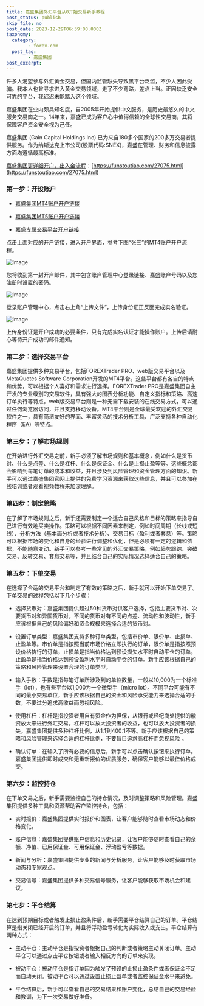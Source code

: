```yaml
---
title: 嘉盛集团外汇平台从0开始交易新手教程
post_status: publish
skip_file: no
post_date: 2023-12-29T06:39:00.000Z
taxonomy:
  category:
        - forex-com
  post_tag:
        - 嘉盛集团
post_excerpt: 
---
```

许多人渴望参与外汇黄金交易，但国内监管缺失导致黑平台泛滥，不少人因此受骗。我本人也曾寻求进入黄金交易领域，走了不少弯路，差点上当。正因缺乏安全可靠的平台，我迟迟未能踏入这个领域。

嘉盛集团在业内颇具知名度，自2005年开始提供中文服务，是历史最悠久的中文服务交易商之一。14年来，嘉盛已成为客户心中值得信赖的全球性交易商，其将保障客户资金安全视为己任。

嘉盛集团 (Gain Capital Holdings Inc) 已为来自180多个国家的200多万交易者提供服务。作为纳斯达克上市公司(股票代码:SNEX)，嘉盛在管理、财务和信息披露方面均遵循最高标准。

[嘉盛集团更详细开户，出入金流程](https://funstoutiao.com/27075.html)：[https://funstoutiao.com/27075.html](https://funstoutiao.com/27075.html)

### 第一步：开设账户

* [嘉盛集团MT4账户开户链接](https://s.ssgg.net/jsmt4)

* [嘉盛集团MT5账户开户链接](https://s.ssgg.net/jsmt5)

* [嘉盛专属交易平台开户链接](https://s.ssgg.net/js)

点击上面对应的开户链接，进入开户界面，参考下图“张三”的MT4账户开户流程。

![Image](https://prod-files-secure.s3.us-west-2.amazonaws.com/39ed1227-6d7d-4570-be36-9ccd4a2c4241/7a167aea-686b-400d-af59-4e18eb607a40/640.png?X-Amz-Algorithm=AWS4-HMAC-SHA256&X-Amz-Content-Sha256=UNSIGNED-PAYLOAD&X-Amz-Credential=ASIAZI2LB466STVZ3IP4%2F20250607%2Fus-west-2%2Fs3%2Faws4_request&X-Amz-Date=20250607T041308Z&X-Amz-Expires=3600&X-Amz-Security-Token=IQoJb3JpZ2luX2VjEJP%2F%2F%2F%2F%2F%2F%2F%2F%2F%2FwEaCXVzLXdlc3QtMiJIMEYCIQC3hbzZd%2FctILo3zR%2BY8%2B%2FAIFG6ToVgOQDw5ssGPCZvpwIhAOpqkVNp3kHGNwLjbjfLb1QtX6Xbnxz8tXb7jsOZhucVKv8DCGwQABoMNjM3NDIzMTgzODA1Igxvv8e0QsT21abBLpEq3APghygMQDd%2FAUIwqYjDTgvxhrn9VDuejUQnDu5b11DFdbr%2BNfbo9AMa%2F%2FzcSlvUrugtyUz7kxwNSV8IT5n2kIMLE4yWMEm5QalPHa8Hl5JSjfYq%2BHK%2BrL7XXzx%2F6HUNeJEJEmisQXbBI0C3ww1vsfHh9yu5VEK%2FDOEczWByS3xKWOl2qJBBwC7sU5Laj7KKwCyqizWTe9am7AfzA%2B33KVmbmIwF3%2BFxgVSYJIwRuv%2BIS88McOo%2F3eznZ9gpnXt13Gz5CpwuTFRTmn1ayLzXtuorczfOFrOXNT6f5yc%2FzJyAJMytFCMS2PN%2FSfj2%2B6fns3r9X%2FkjC%2BMzFfcQ9gF7tW9VRjS2xWbEHlrr0ijJXLZhRSA1qgT%2FKGVzC2opYTJ4yl4ZVwzfrwgxLDBtK5W7tiVwjx9jtxlkvUYHxWYR%2B4kJdsAG1Y0UeiUAlNGOagzZDS3uMqeudIXhVsKsO2P5eHvXe3VLYCq2yvJmR2OgYt%2BgPDOUUx2fh8wdympvqiOM8dpZZ7H963obd401M6tDWZgOCXmZoCkijfffrhjNB5KP2dgTeYprX%2BSyE9n4cFi7VXsXaw6sbectYKLjtNwziEBFQX73TbUKhN0KTiiuy59mOCqFFT95%2BpnRlO8ZSzCg147CBjqkAfVFgWOBJ4ahYyeXIqqsEtz%2BAZesLZupJoLj9%2Fe4lmCeK3l0pI%2BkWq8s3B%2FRkSqhosKINnd8pYT7e0HsJv6g6Ie%2FeOT08c9nrh6Uxmx8htfB%2BA2DD08AnGHVemuQ1UT4%2B7iOZ7rtu%2FS0bjx5Uza8EhgtMC%2FKCUreSME1eEzxZGpYMF7FYHsEIME7GFS27QwCvZpMQcM8CBpNFAFlfCY0tv5DhpQb&X-Amz-Signature=e67f1babe998c92ad4be6236181d8d6c4efda0f1f2fd1a4557088a344bc156f7&X-Amz-SignedHeaders=host&x-id=GetObject)

您将收到第一封开户邮件，其中包含账户管理中心登录链接、嘉盛账户号码以及您注册时设置的密码。

![Image](https://prod-files-secure.s3.us-west-2.amazonaws.com/39ed1227-6d7d-4570-be36-9ccd4a2c4241/eaa1c6b3-2877-4284-a0e1-530e222c27fb/image.png?X-Amz-Algorithm=AWS4-HMAC-SHA256&X-Amz-Content-Sha256=UNSIGNED-PAYLOAD&X-Amz-Credential=ASIAZI2LB466STVZ3IP4%2F20250607%2Fus-west-2%2Fs3%2Faws4_request&X-Amz-Date=20250607T041308Z&X-Amz-Expires=3600&X-Amz-Security-Token=IQoJb3JpZ2luX2VjEJP%2F%2F%2F%2F%2F%2F%2F%2F%2F%2FwEaCXVzLXdlc3QtMiJIMEYCIQC3hbzZd%2FctILo3zR%2BY8%2B%2FAIFG6ToVgOQDw5ssGPCZvpwIhAOpqkVNp3kHGNwLjbjfLb1QtX6Xbnxz8tXb7jsOZhucVKv8DCGwQABoMNjM3NDIzMTgzODA1Igxvv8e0QsT21abBLpEq3APghygMQDd%2FAUIwqYjDTgvxhrn9VDuejUQnDu5b11DFdbr%2BNfbo9AMa%2F%2FzcSlvUrugtyUz7kxwNSV8IT5n2kIMLE4yWMEm5QalPHa8Hl5JSjfYq%2BHK%2BrL7XXzx%2F6HUNeJEJEmisQXbBI0C3ww1vsfHh9yu5VEK%2FDOEczWByS3xKWOl2qJBBwC7sU5Laj7KKwCyqizWTe9am7AfzA%2B33KVmbmIwF3%2BFxgVSYJIwRuv%2BIS88McOo%2F3eznZ9gpnXt13Gz5CpwuTFRTmn1ayLzXtuorczfOFrOXNT6f5yc%2FzJyAJMytFCMS2PN%2FSfj2%2B6fns3r9X%2FkjC%2BMzFfcQ9gF7tW9VRjS2xWbEHlrr0ijJXLZhRSA1qgT%2FKGVzC2opYTJ4yl4ZVwzfrwgxLDBtK5W7tiVwjx9jtxlkvUYHxWYR%2B4kJdsAG1Y0UeiUAlNGOagzZDS3uMqeudIXhVsKsO2P5eHvXe3VLYCq2yvJmR2OgYt%2BgPDOUUx2fh8wdympvqiOM8dpZZ7H963obd401M6tDWZgOCXmZoCkijfffrhjNB5KP2dgTeYprX%2BSyE9n4cFi7VXsXaw6sbectYKLjtNwziEBFQX73TbUKhN0KTiiuy59mOCqFFT95%2BpnRlO8ZSzCg147CBjqkAfVFgWOBJ4ahYyeXIqqsEtz%2BAZesLZupJoLj9%2Fe4lmCeK3l0pI%2BkWq8s3B%2FRkSqhosKINnd8pYT7e0HsJv6g6Ie%2FeOT08c9nrh6Uxmx8htfB%2BA2DD08AnGHVemuQ1UT4%2B7iOZ7rtu%2FS0bjx5Uza8EhgtMC%2FKCUreSME1eEzxZGpYMF7FYHsEIME7GFS27QwCvZpMQcM8CBpNFAFlfCY0tv5DhpQb&X-Amz-Signature=495ffdc0b2349b9c2a82febd9033e5c91c5f8712c3b38c5587394969e857aa4b&X-Amz-SignedHeaders=host&x-id=GetObject)

登录账户管理中心，点击右上角“上传文件”，上传身份证正反面完成实名验证。

![Image](https://prod-files-secure.s3.us-west-2.amazonaws.com/39ed1227-6d7d-4570-be36-9ccd4a2c4241/54090639-09fc-46b4-a135-e0289f707147/image.png?X-Amz-Algorithm=AWS4-HMAC-SHA256&X-Amz-Content-Sha256=UNSIGNED-PAYLOAD&X-Amz-Credential=ASIAZI2LB466STVZ3IP4%2F20250607%2Fus-west-2%2Fs3%2Faws4_request&X-Amz-Date=20250607T041308Z&X-Amz-Expires=3600&X-Amz-Security-Token=IQoJb3JpZ2luX2VjEJP%2F%2F%2F%2F%2F%2F%2F%2F%2F%2FwEaCXVzLXdlc3QtMiJIMEYCIQC3hbzZd%2FctILo3zR%2BY8%2B%2FAIFG6ToVgOQDw5ssGPCZvpwIhAOpqkVNp3kHGNwLjbjfLb1QtX6Xbnxz8tXb7jsOZhucVKv8DCGwQABoMNjM3NDIzMTgzODA1Igxvv8e0QsT21abBLpEq3APghygMQDd%2FAUIwqYjDTgvxhrn9VDuejUQnDu5b11DFdbr%2BNfbo9AMa%2F%2FzcSlvUrugtyUz7kxwNSV8IT5n2kIMLE4yWMEm5QalPHa8Hl5JSjfYq%2BHK%2BrL7XXzx%2F6HUNeJEJEmisQXbBI0C3ww1vsfHh9yu5VEK%2FDOEczWByS3xKWOl2qJBBwC7sU5Laj7KKwCyqizWTe9am7AfzA%2B33KVmbmIwF3%2BFxgVSYJIwRuv%2BIS88McOo%2F3eznZ9gpnXt13Gz5CpwuTFRTmn1ayLzXtuorczfOFrOXNT6f5yc%2FzJyAJMytFCMS2PN%2FSfj2%2B6fns3r9X%2FkjC%2BMzFfcQ9gF7tW9VRjS2xWbEHlrr0ijJXLZhRSA1qgT%2FKGVzC2opYTJ4yl4ZVwzfrwgxLDBtK5W7tiVwjx9jtxlkvUYHxWYR%2B4kJdsAG1Y0UeiUAlNGOagzZDS3uMqeudIXhVsKsO2P5eHvXe3VLYCq2yvJmR2OgYt%2BgPDOUUx2fh8wdympvqiOM8dpZZ7H963obd401M6tDWZgOCXmZoCkijfffrhjNB5KP2dgTeYprX%2BSyE9n4cFi7VXsXaw6sbectYKLjtNwziEBFQX73TbUKhN0KTiiuy59mOCqFFT95%2BpnRlO8ZSzCg147CBjqkAfVFgWOBJ4ahYyeXIqqsEtz%2BAZesLZupJoLj9%2Fe4lmCeK3l0pI%2BkWq8s3B%2FRkSqhosKINnd8pYT7e0HsJv6g6Ie%2FeOT08c9nrh6Uxmx8htfB%2BA2DD08AnGHVemuQ1UT4%2B7iOZ7rtu%2FS0bjx5Uza8EhgtMC%2FKCUreSME1eEzxZGpYMF7FYHsEIME7GFS27QwCvZpMQcM8CBpNFAFlfCY0tv5DhpQb&X-Amz-Signature=d824fc4b5098b2475704d3002016fc48e1d0b30d258f440c5609f103e174ec85&X-Amz-SignedHeaders=host&x-id=GetObject)

上传身份证是开户成功的必要条件，只有完成实名认证才能操作账户。上传后请耐心等待开户成功的邮件通知。

### 第二步：选择交易平台

嘉盛集团提供多种交易平台，包括FOREXTrader PRO、web版交易平台以及MetaQuotes Software Corporation开发的MT4平台。这些平台都有各自的特点和优势，可以根据个人喜好和需求进行选择。FOREXTrader PRO是嘉盛集团自主开发的专业级别的交易软件，具有强大的图表分析功能、自定义指标和策略、高速订单执行等特点。web版交易平台则是一种无需下载安装的在线交易方式，可以通过任何浏览器访问，并且支持移动设备。MT4平台则是全球最受欢迎的外汇交易软件之一，具有简洁友好的界面、丰富灵活的技术分析工具、广泛支持各种自动化程序（EA）等特点。

### 第三步：了解市场规则

在开始进行外汇交易之前，新手必须了解市场规则和基本概念，例如什么是货币对、什么是点差、什么是杠杆、什么是保证金、什么是止损止盈等等。这些概念都会影响到每笔订单的成本和收益，并且涉及到风险管理和资金管理方面的知识。新手可以通过嘉盛集团官网上提供的免费学习资源来获取这些信息，并且可以参加在线培训或者观看视频教程来加深理解。

### 第四步：制定策略

在了解了市场规则之后，新手还需要制定一个适合自己风格和目标的策略来指导自己进行有效地买卖操作。策略可以根据不同因素来制定，例如时间周期（长线或短线）、分析方法（基本面分析或者技术分析）、交易目标（盈利或者套息）等。策略可以根据市场的变化和自身的经验进行调整和优化，但是必须有一定的逻辑和依据，不能随意变动。新手可以参考一些常见的外汇交易策略，例如趋势跟踪、突破交易、反转交易、套息交易等，并且结合自己的实际情况选择适合自己的策略。

### 第五步：下单交易

在选择了合适的交易平台和制定了有效的策略之后，新手就可以开始下单交易了。下单交易的过程包括以下几个步骤：

* 选择货币对：嘉盛集团提供超过50种货币对供客户选择，包括主要货币对、次要货币对和异国货币对。不同的货币对有不同的点差、流动性和波动性，新手应该根据自己的风险偏好和资金规模来选择合适的货币对。

* 设置订单类型：嘉盛集团支持多种订单类型，包括市价单、限价单、止损单、止盈单等。市价单是指按照当前市场价格立即执行的订单，限价单是指按照预设价格执行的订单，止损单是指当价格达到预设损失水平时自动平仓的订单，止盈单是指当价格达到预设盈利水平时自动平仓的订单。新手应该根据自己的策略和风险管理来设置合理的订单类型。

* 输入手数：手数是指每笔订单所涉及到的单位数量，一般以10,000为一个标准手（lot），也有些平台以1,000为一个微型手（micro lot）。不同平台可能有不同的最小交易单位，新手应该根据自己的资金和风险承受能力来选择合适的手数，不要过分追求高收益而忽视风险。

* 使用杠杆：杠杆是指投资者用自有资金作为担保，从银行或经纪商处提供的融资放大来进行外汇交易。杠杆可以放大投资者的收益，也可以放大投资者的损失。嘉盛集团提供多种杠杆比例，从1:1到400:1不等。新手应该根据自己的策略和风险管理来选择合适的杠杆比例，不要盲目追求高杠杆而忽视风险 。

* 确认订单：在输入了所有必要的信息后，新手可以点击确认按钮来执行订单。嘉盛集团提供即时成交和无重新报价的优质服务，确保客户能够以最佳价格成交。

### 第六步：监控持仓

在下单交易之后，新手需要监控自己的持仓情况，及时调整策略和风险管理。嘉盛集团提供多种工具和资源帮助客户监控持仓，包括：

* 实时报价：嘉盛集团提供实时报价和图表，让客户能够随时查看市场动态和价格变化。

* 账户信息：嘉盛集团提供账户信息和历史记录，让客户能够随时查看自己的余额、净值、已用保证金、可用保证金、浮动盈亏等数据。

* 新闻与分析：嘉盛集团提供专业的新闻与分析服务，让客户能够及时获取市场动态和专家观点。

* 交易信号：嘉盛集团提供多种交易信号服务，让客户能够获取市场机会和建议。

### 第七步：平仓结算

在达到预期目标或者触发止损止盈条件后，新手需要平仓结算自己的订单。平仓结算是指关闭已经开启的订单，并且将浮动盈亏转化为实际收入或支出。平仓结算有两种方式：

* 主动平仓：主动平仓是指投资者根据自己的判断或者策略主动关闭订单。主动平仓可以通过点击平仓按钮或者输入相反方向的订单来实现。

* 被动平仓：被动平仓是指订单因为触发了预设的止损止盈条件或者保证金不足而自动关闭。被动平仓可以通过设置止损止盈单或者监控保证金水平来避免。

* 平仓结算后，新手可以查看自己的交易结果和账户变化，总结自己的交易经验和教训，为下一次交易做好准备。